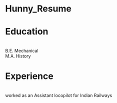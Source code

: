 # Hunny_Resume
<B><H1>Education</h1></B></Br>
B.E. Mechanical</BR>
M.A. History </BR>
<h1><B>Experience</B></h1></Br>
worked as an Assistant locopilot for Indian Railways 
